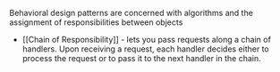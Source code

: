 Behavioral design patterns are concerned with algorithms and the assignment of responsibilities between objects

* [[Chain of Responsibility]] - lets you pass requests along a chain of handlers. Upon receiving a request, each handler decides either to process the request or to pass it to the next handler in the chain.